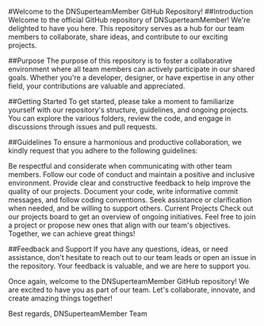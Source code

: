 #Welcome to the DNSuperteamMember GitHub Repository!
##Introduction
Welcome to the official GitHub repository of DNSuperteamMember! We're delighted to have you here. This repository serves as a hub for our team members to collaborate, share ideas, and contribute to our exciting projects.

##Purpose
The purpose of this repository is to foster a collaborative environment where all team members can actively participate in our shared goals. Whether you're a developer, designer, or have expertise in any other field, your contributions are valuable and appreciated.

##Getting Started
To get started, please take a moment to familiarize yourself with our repository's structure, guidelines, and ongoing projects. You can explore the various folders, review the code, and engage in discussions through issues and pull requests.

##Guidelines
To ensure a harmonious and productive collaboration, we kindly request that you adhere to the following guidelines:

Be respectful and considerate when communicating with other team members.
Follow our code of conduct and maintain a positive and inclusive environment.
Provide clear and constructive feedback to help improve the quality of our projects.
Document your code, write informative commit messages, and follow coding conventions.
Seek assistance or clarification when needed, and be willing to support others.
Current Projects
Check out our projects board to get an overview of ongoing initiatives. Feel free to join a project or propose new ones that align with our team's objectives. Together, we can achieve great things!

##Feedback and Support
If you have any questions, ideas, or need assistance, don't hesitate to reach out to our team leads or open an issue in the repository. Your feedback is valuable, and we are here to support you.

Once again, welcome to the DNSuperteamMember GitHub repository! We are excited to have you as part of our team. Let's collaborate, innovate, and create amazing things together!

Best regards,
DNSuperteamMember Team
